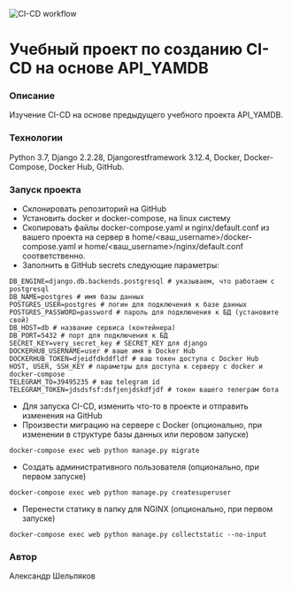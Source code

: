 ![CI-CD workflow](https://github.com/AShelpyakov/yamdb_final/actions/workflows/yamdb_workflow.yml/badge.svg)
# Учебный проект по созданию CI-CD на основе API_YAMDB 
### Описание
Изучение CI-CD на основе предыдущего учебного проекта API_YAMDB.
### Технологии
Python 3.7,
Django 2.2.28,
Djangorestframework 3.12.4,
Docker,
Docker-Compose,
Docker Hub,
GitHub.
### Запуск проекта
- Склонировать репозиторий на GitHub 
- Установить docker и docker-compose, на linux систему
- Скопировать файлы docker-compose.yaml и nginx/default.conf из вашего проекта на сервер в home/<ваш_username>/docker-compose.yaml и home/<ваш_username>/nginx/default.conf соответственно.
- Заполнить в GitHub secrets следующие параметры:
```
DB_ENGINE=django.db.backends.postgresql # указываем, что работаем с postgresql
DB_NAME=postgres # имя базы данных
POSTGRES_USER=postgres # логин для подключения к базе данных
POSTGRES_PASSWORD=password # пароль для подключения к БД (установите свой)
DB_HOST=db # название сервиса (контейнера)
DB_PORT=5432 # порт для подключения к БД
SECRET_KEY=very_secret_key # SECRET_KEY для django
DOCKERHUB_USERNAME=user # ваше имя в Docker Hub
DOCKERHUB_TOKEN=djeidfdkddfldf # ваш токен доступа с Docker Hub
HOST, USER, SSH_KEY # параметры для доступа к серверу с docker и docker-compose
TELEGRAM_TO=39495235 # ваш telegram id
TELEGRAM_TOKEN=jdsdsfsf:dsfjenjdskdfjdf # токен вашего телеграм бота
```
- Для запуска CI-CD, изменить что-то в проекте и отправить изменения на GitHub
- Произвести миграцию на сервере с Docker (опционально, при изменении в структуре базы данных или перовом запуске)
```
docker-compose exec web python manage.py migrate
```
- Создать административного пользователя (опционально, при первом запуске)
```
docker-compose exec web python manage.py createsuperuser
```
- Перенести статику в папку для NGINX (опционально, при первом запуске)
```
docker-compose exec web python manage.py collectstatic --no-input
```
### Автор
Александр Шельпяков